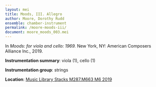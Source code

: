 ```yaml
---
layout: mei
title: Moods, III. Allegro
author: Moore, Dorothy Rudd
ensemble: chamber-instrument
permalink: /moore-moods-iii/
document: moore_moods_003.mei
---
```


In *Moods: for viola and cello: 1969.* New York, NY: American Composers Alliance Inc., 2019.

**Instrumentation summary**: viola (1), cello (1)

**Instrumentation group**: strings

**Location**: <a href="https://tufts-primo.hosted.exlibrisgroup.com/permalink/f/bnf7qa/01TUN_ALMA21231378350003851" target="_blank">Music Library Stacks M287.M663 M6 2019</a>
